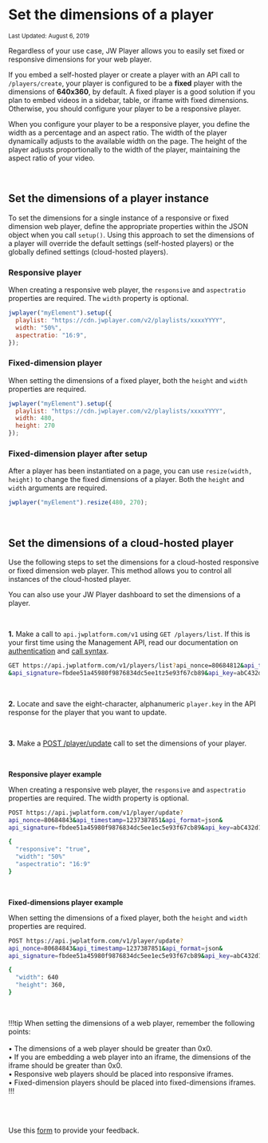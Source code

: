 # Set the dimensions of a player

<sup>Last Updated: August 6, 2019</sup>

Regardless of your use case, JW Player allows you to easily set fixed or responsive dimensions for your web player. 

If you embed a self-hosted player or create a player with an API call to `/players/create`, your player is configured to be a **fixed** player with the dimensions of **640x360**, by default. A fixed player is a good solution if you plan to embed videos in a sidebar, table, or iframe with fixed dimensions. Otherwise, you should configure your player to be a responsive player.

When you configure your player to be a responsive player, you define the width as a percentage and an aspect ratio. The width of the player dynamically adjusts to the available width on the page. The height of the player adjusts proportionally to the width of the player, maintaining the aspect ratio of your video. 

<br/>

## Set the dimensions of a player instance

To set the dimensions for a single instance of a responsive or fixed dimension web player, define the appropriate properties within the JSON object when you call `setup()`. Using this approach to set the dimensions of a player will override the default settings (self-hosted players) or the globally defined settings (cloud-hosted players).

### Responsive player

When creating a responsive web player, the `responsive` and `aspectratio` properties are required. The `width` property is optional.

```javascript
jwplayer("myElement").setup({ 
  playlist: "https://cdn.jwplayer.com/v2/playlists/xxxxYYYY",
  width: "50%",
  aspectratio: "16:9",
});
```

### Fixed-dimension player

When setting the dimensions of a fixed player, both the `height` and `width` properties are required.

```javascript
jwplayer("myElement").setup({ 
  playlist: "https://cdn.jwplayer.com/v2/playlists/xxxxYYYY",
  width: 480,
  height: 270
});
```

### Fixed-dimension player after setup

After a player has been instantiated on a page, you can use `resize(width, height)` to change the fixed dimensions of a player. Both the `height` and `width` arguments are required.

```javascript
jwplayer("myElement").resize(480, 270);
```

<br/>

## Set the dimensions of a cloud-hosted player

Use the following steps to set the dimensions for a cloud-hosted responsive or fixed dimension web player. This method allows you to control all instances of the cloud-hosted player.

You can also use your JW Player dashboard to set the dimensions of a player.

<br/>

**1.** Make a call to `api.jwplatform.com/v1` using `GET /players/list`. If this is your first time using the Management API, read our documentation on <a href="https://developer.jwplayer.com/jw-platform/reference/v1/authentication.html" target="_blank">authentication</a> and <a href="https://developer.jwplayer.com/jw-platform/reference/v1/call_syntax.html" target="_blank">call syntax</a>.

```bash
GET https://api.jwplatform.com/v1/players/list?api_nonce=80684812&api_timestamp=1237387841&api_format=json
&api_signature=fbdee51a45980f9876834dc5ee1tz5e93f67cb89&api_key=abC432d1
```

<br/>

**2.** Locate and save the eight-character, alphanumeric `player.key` in the API response for the player that you want to update.

<br/>

**3.** Make a <a href="https://developer.jwplayer.com/jw-platform/reference/v1/methods/players/update.html#parameters" target="_blank">POST /player/update</a> call to set the dimensions of your player.

<br/>

**Responsive player example**

When creating a responsive web player, the `responsive` and `aspectratio` properties are required. The width property is optional.

```bash
POST https://api.jwplatform.com/v1/player/update?
api_nonce=80684843&api_timestamp=1237387851&api_format=json&
api_signature=fbdee51a45980f9876834dc5ee1ec5e93f67cb89&api_key=abC432d1

{
  "responsive": "true",
  "width": "50%"
  "aspectratio": "16:9"
}
```

<br/>

**Fixed-dimensions player example**

When setting the dimensions of a fixed player, both the `height` and `width` properties are required.

```bash
POST https://api.jwplatform.com/v1/player/update?
api_nonce=80684843&api_timestamp=1237387851&api_format=json&
api_signature=fbdee51a45980f9876834dc5ee1ec5e93f67cb89&api_key=abC432d1

{
  "width": 640
  "height": 360,
}
```

<br/>

!!!tip
When setting the dimensions of a web player, remember the following points:<br/><br/>&bull; The dimensions of a web player should be greater than 0x0.<br/>&bull; If you are embedding a web player into an iframe, the dimensions of the iframe should be greater than 0x0.<br/>&bull; Responsive web players should be placed into responsive iframes.<br/>&bull; Fixed-dimension players should be placed into fixed-dimensions iframes.
!!!

<br/><br/>
<div id="wufoo-mff60sc1xnn4cu">
Use this <a href="https://jwplayerdocs.wufoo.com/forms/mff60sc1xnn4cu">form</a> to provide your feedback.
</div>
<script type="text/javascript">var mff60sc1xnn4cu;(function(d, t) {
var s = d.createElement(t), options = {
'userName':'jwplayerdocs',
'formHash':'mff60sc1xnn4cu',
'autoResize':true,
'height':'288',
'async':true,
'host':'wufoo.com',
'header':'show',
'ssl':true,
'defaultValues': 'field118=' + location.pathname};
s.src = ('https:' == d.location.protocol ? 'https://' : 'http://') + 'www.wufoo.com/scripts/embed/form.js';
s.onload = s.onreadystatechange = function() {
var rs = this.readyState; if (rs) if (rs != 'complete') if (rs != 'loaded') return;
try { mff60sc1xnn4cu = new WufooForm();mff60sc1xnn4cu.initialize(options);mff60sc1xnn4cu.display(); } catch (e) {}};
var scr = d.getElementsByTagName(t)[0], par = scr.parentNode; par.insertBefore(s, scr);
})(document, 'script');</script>